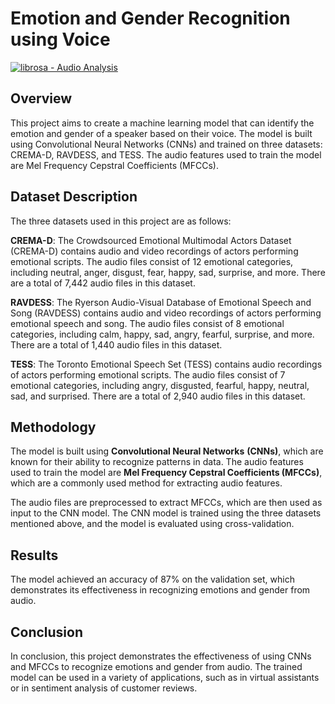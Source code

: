 
# Emotion and Gender Recognition using Voice

<p align="center">  
      


<a href="https://"><img src="https://img.shields.io/static/v1?label=librosa&message=Audio+Analysis&color=2ea44f&logo=librosa&logoColor=blue" alt="librosa - Audio Analysis"></a>
      
</p>     
      

## Overview

This project aims to create a machine learning model that can identify the emotion and gender of a speaker based on their voice. The model is built using Convolutional Neural Networks (CNNs) and trained on three datasets: CREMA-D, RAVDESS, and TESS. The audio features used to train the model are Mel Frequency Cepstral Coefficients (MFCCs).

## Dataset Description

The three datasets used in this project are as follows:

**CREMA-D**: The Crowdsourced Emotional Multimodal Actors Dataset (CREMA-D) contains audio and video recordings of actors performing emotional scripts. The audio files consist of 12 emotional categories, including neutral, anger, disgust, fear, happy, sad, surprise, and more. There are a total of 7,442 audio files in this dataset.

**RAVDESS**: The Ryerson Audio-Visual Database of Emotional Speech and Song (RAVDESS) contains audio and video recordings of actors performing emotional speech and song. The audio files consist of 8 emotional categories, including calm, happy, sad, angry, fearful, surprise, and more. There are a total of 1,440 audio files in this dataset.

**TESS**: The Toronto Emotional Speech Set (TESS) contains audio recordings of actors performing emotional scripts. The audio files consist of 7 emotional categories, including angry, disgusted, fearful, happy, neutral, sad, and surprised. There are a total of 2,940 audio files in this dataset.

## Methodology

The model is built using **Convolutional Neural Networks** **(CNNs)**, which are known for their ability to recognize patterns in data. The audio features used to train the model are **Mel Frequency Cepstral Coefficients (MFCCs)**, which are a commonly used method for extracting audio features.

The audio files are preprocessed to extract MFCCs, which are then used as input to the CNN model. The CNN model is trained using the three datasets mentioned above, and the model is evaluated using cross-validation.

## Results

The model achieved an accuracy of 87% on the validation set, which demonstrates its effectiveness in recognizing emotions and gender from audio.

## Conclusion

In conclusion, this project demonstrates the effectiveness of using CNNs and MFCCs to recognize emotions and gender from audio. The trained model can be used in a variety of applications, such as in virtual assistants or in sentiment analysis of customer reviews.


